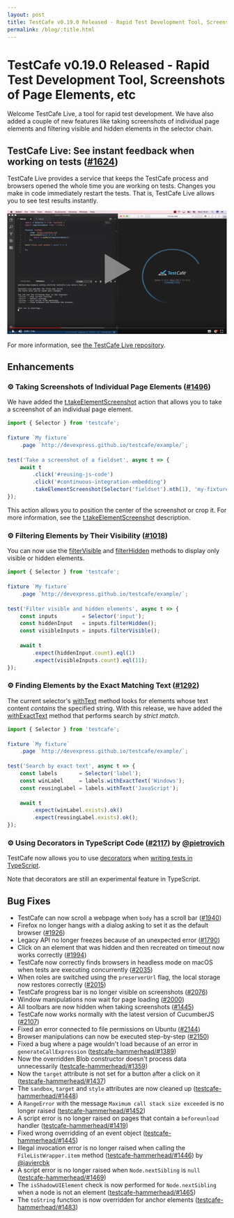 ```yaml
---
layout: post
title: TestCafe v0.19.0 Released - Rapid Test Development Tool, Screenshots of Page Elements, etc
permalink: /blog/:title.html
---
```

# TestCafe v0.19.0 Released - Rapid Test Development Tool, Screenshots of Page Elements, etc

Welcome TestCafe Live, a tool for rapid test development. We have also added a couple of new features like taking screenshots of individual page elements and filtering visible and hidden elements in the selector chain.

<!--more-->

## TestCafe Live: See instant feedback when working on tests ([#1624](https://github.com/DevExpress/testcafe/issues/1624))

TestCafe Live provides a service that keeps the TestCafe process and browsers opened the whole time you are working on tests. Changes you make in code immediately restart the tests. That is, TestCafe Live allows you to see test results instantly.

[![TestCafe Live Video](https://raw.githubusercontent.com/DevExpress/testcafe/master/media/changelog/testcafe-live-video.png)](https://www.youtube.com/watch?v=RWQtB6Xv01Q)

For more information, see [the TestCafe Live repository](https://github.com/DevExpress/testcafe-live).

## Enhancements

### ⚙ Taking Screenshots of Individual Page Elements ([#1496](https://github.com/DevExpress/testcafe/issues/1496))

We have added the [t.takeElementScreenshot](https://devexpress.github.io/testcafe/documentation/reference/test-api/testcontroller/takeelementscreenshot.html) action that allows you to take a screenshot of an individual page element.

```js
import { Selector } from 'testcafe';

fixture `My fixture`
    .page `http://devexpress.github.io/testcafe/example/`;

test('Take a screenshot of a fieldset', async t => {
    await t
        .click('#reusing-js-code')
        .click('#continuous-integration-embedding')
        .takeElementScreenshot(Selector('fieldset').nth(1), 'my-fixture/important-features.png');
});
```

This action allows you to position the center of the screenshot or crop it. For more information, see the [t.takeElementScreenshot](https://devexpress.github.io/testcafe/documentation/reference/test-api/testcontroller/takeelementscreenshot.html) description.

### ⚙ Filtering Elements by Their Visibility ([#1018](https://github.com/DevExpress/testcafe/issues/1018))

You can now use the [filterVisible](https://devexpress.github.io/testcafe/documentation/reference/test-api/selector/filtervisible.html) and [filterHidden](https://devexpress.github.io/testcafe/documentation/reference/test-api/selector/filterhidden.html) methods to display only visible or hidden elements.

```js
import { Selector } from 'testcafe';

fixture `My fixture`
    .page `http://devexpress.github.io/testcafe/example/`;

test('Filter visible and hidden elements', async t => {
    const inputs        = Selector('input');
    const hiddenInput   = inputs.filterHidden();
    const visibleInputs = inputs.filterVisible();

    await t
        .expect(hiddenInput.count).eql(1)
        .expect(visibleInputs.count).eql(11);
});
```

### ⚙ Finding Elements by the Exact Matching Text ([#1292](https://github.com/DevExpress/testcafe/issues/1292))

The current selector's [withText](https://devexpress.github.io/testcafe/documentation/reference/test-api/selector/withtext.html) method looks for elements whose text content *contains* the specified string. With this release, we have added the [withExactText](https://devexpress.github.io/testcafe/documentation/reference/test-api/selector/withexacttext.html) method that performs search by *strict match*.

```js
import { Selector } from 'testcafe';

fixture `My fixture`
    .page `http://devexpress.github.io/testcafe/example/`;

test('Search by exact text', async t => {
    const labels       = Selector('label');
    const winLabel     = labels.withExactText('Windows');
    const reusingLabel = labels.withText('JavaScript');

    await t
        .expect(winLabel.exists).ok()
        .expect(reusingLabel.exists).ok();
});
```

### ⚙ Using Decorators in TypeScript Code ([#2117](https://github.com/DevExpress/testcafe/issues/2117)) by [@pietrovich](https://github.com/pietrovich)

TestCafe now allows you to use [decorators](https://www.typescriptlang.org/docs/handbook/decorators.html) when [writing tests in TypeScript](https://devexpress.github.io/testcafe/documentation/guides/concepts/typescript-and-coffeescript.html).

Note that decorators are still an experimental feature in TypeScript.

## Bug Fixes

* TestCafe can now scroll a webpage when `body` has a scroll bar ([#1940](https://github.com/DevExpress/testcafe/issues/1940))
* Firefox no longer hangs with a dialog asking to set it as the default browser ([#1926](https://github.com/DevExpress/testcafe/issues/1926))
* Legacy API no longer freezes because of an unexpected error ([#1790](https://github.com/DevExpress/testcafe/issues/1790))
* Click on an element that was hidden and then recreated on timeout now works correctly ([#1994](https://github.com/DevExpress/testcafe/issues/1994))
* TestCafe now correctly finds browsers in headless mode on macOS when tests are executing concurrently ([#2035](https://github.com/DevExpress/testcafe/issues/2035))
* When roles are switched using the `preserverUrl` flag, the local storage now restores correctly ([#2015](https://github.com/DevExpress/testcafe/issues/2015))
* TestCafe progress bar is no longer visible on screenshots ([#2076](https://github.com/DevExpress/testcafe/issues/2076))
* Window manipulations now wait for page loading ([#2000](https://github.com/DevExpress/testcafe/issues/2000))
* All toolbars are now hidden when taking screenshots ([#1445](https://github.com/DevExpress/testcafe/issues/1445))
* TestCafe now works normally with the latest version of CucumberJS ([#2107](https://github.com/DevExpress/testcafe/issues/2107))
* Fixed an error connected to file permissions on Ubuntu ([#2144](https://github.com/DevExpress/testcafe/issues/2144))
* Browser manipulations can now be executed step-by-step ([#2150](https://github.com/DevExpress/testcafe/issues/2150))
* Fixed a bug where a page wouldn't load because of an error in `generateCallExpression` ([testcafe-hammerhead/#1389](https://github.com/DevExpress/testcafe-hammerhead/issues/1389))
* Now the overridden Blob constructor doesn't process data unnecessarily ([testcafe-hammerhead/#1359](https://github.com/DevExpress/testcafe-hammerhead/issues/1359))
* Now the `target` attribute is not set for a button after a click on it ([testcafe-hammerhead/#1437](https://github.com/DevExpress/testcafe-hammerhead/issues/1437))
* The `sandbox`, `target` and `style` attributes are now cleaned up ([testcafe-hammerhead/#1448](https://github.com/DevExpress/testcafe-hammerhead/issues/1448))
* A `RangeError` with the message `Maximum call stack size exceeded` is no longer raised ([testcafe-hammerhead/#1452](https://github.com/DevExpress/testcafe-hammerhead/issues/1452))
* A script error is no longer raised on pages that contain a `beforeunload` handler ([testcafe-hammerhead/#1419](https://github.com/DevExpress/testcafe-hammerhead/issues/1419))
* Fixed wrong overridding of an event object ([testcafe-hammerhead/#1445](https://github.com/DevExpress/testcafe-hammerhead/issues/1445))
* Illegal invocation error is no longer raised when calling the `FileListWrapper.item` method ([testcafe-hammerhead/#1446](https://github.com/DevExpress/testcafe-hammerhead/issues/1446)) by [@javiercbk](https://github.com/javiercbk)
* A script error is no longer raised when `Node.nextSibling` is `null` ([testcafe-hammerhead/#1469](https://github.com/DevExpress/testcafe-hammerhead/issues/1469))
* The `isShadowUIElement` check is now performed for `Node.nextSibling` when a node is not an element ([testcafe-hammerhead/#1465](https://github.com/DevExpress/testcafe-hammerhead/issues/1465))
* The `toString` function is now overridden for anchor elements ([testcafe-hammerhead/#1483](https://github.com/DevExpress/testcafe-hammerhead/issues/1483))